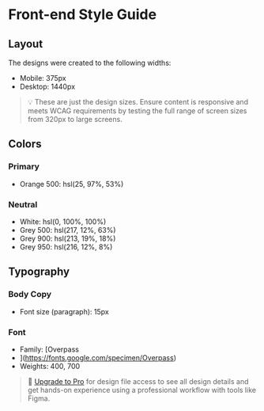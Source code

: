 # Front-end Style Guide

## Layout

The designs were created to the following widths:

- Mobile: 375px
- Desktop: 1440px

> 💡 These are just the design sizes. Ensure content is responsive and meets WCAG requirements by testing the full range of screen sizes from 320px to large screens.

## Colors

### Primary

- Orange 500: hsl(25, 97%, 53%)

### Neutral

- White: hsl(0, 100%, 100%)
- Grey 500: hsl(217, 12%, 63%)
- Grey 900: hsl(213, 19%, 18%)
- Grey 950: hsl(216, 12%, 8%)

## Typography

### Body Copy

- Font size (paragraph): 15px

### Font

- Family: [Overpass
- ](https://fonts.google.com/specimen/Overpass)
- Weights: 400, 700

> 💎 [Upgrade to Pro](https://www.frontendmentor.io/pro?ref=style-guide) for design file access to see all design details and get hands-on experience using a professional workflow with tools like Figma.
